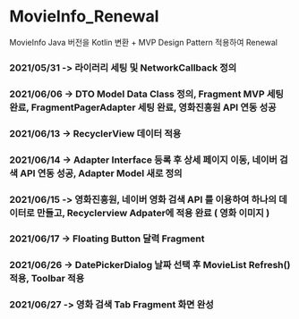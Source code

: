 # MovieInfo_Renewal
MovieInfo Java 버전을 Kotlin 변환 + MVP Design Pattern 적용하여 Renewal


### 2021/05/31 -> 라이러리 세팅 및 NetworkCallback 정의
### 2021/06/06 -> DTO Model Data Class 정의, Fragment MVP 세팅 완료, FragmentPagerAdapter 세팅 완료, 영화진흥원 API 연동 성공
### 2021/06/13 -> RecyclerView 데이터 적용
### 2021/06/14 -> Adapter Interface 등록 후 상세 페이지 이동, 네이버 검색 API 연동 성공, Adapter Model 새로 정의
### 2021/06/15 -> 영화진흥원, 네이버 영화 검색 API 를 이용하여 하나의 데이터로 만들고, Recyclerview Adpater에 적용 완료 ( 영화 이미지 )
### 2021/06/17 -> Floating Button 달력 Fragment 
### 2021/06/26 -> DatePickerDialog 날짜 선택 후 MovieList Refresh() 적용, Toolbar 적용
### 2021/06/27 -> 영화 검색 Tab Fragment 화면 완성
